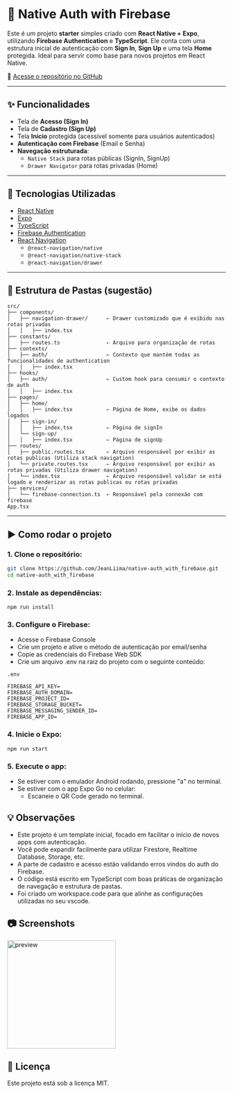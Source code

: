 # 🚀 Native Auth with Firebase

Este é um projeto **starter** simples criado com **React Native + Expo**, utilizando **Firebase Authentication** e **TypeScript**. Ele conta com uma estrutura inicial de autenticação com **Sign In**, **Sign Up** e uma tela **Home** protegida. Ideal para servir como base para novos projetos em React Native.

🔗 [Acesse o repositório no GitHub](https://github.com/JeanLiima/native-auth_with_firebase)

---

## ✨ Funcionalidades

- Tela de **Acesso (Sign In)**
- Tela de **Cadastro (Sign Up)**
- Tela **Inicio** protegida (acessível somente para usuários autenticados)
- **Autenticação com Firebase** (Email e Senha)
- **Navegação estruturada**:
  - `Native Stack` para rotas públicas (SignIn, SignUp)
  - `Drawer Navigator` para rotas privadas (Home)

---

## 🧰 Tecnologias Utilizadas

- [React Native](https://reactnative.dev/)
- [Expo](https://expo.dev/)
- [TypeScript](https://www.typescriptlang.org/)
- [Firebase Authentication](https://firebase.google.com/)
- [React Navigation](https://reactnavigation.org/)
  - `@react-navigation/native`
  - `@react-navigation/native-stack`
  - `@react-navigation/drawer`

---

## 📁 Estrutura de Pastas (sugestão)
```
src/
├── components/
│   ├── navigation-drawer/      ⇠ Drawer customizado que é exibido nas rotas privadas
│   │   ├── index.tsx
├── constants/
│   ├── routes.ts               ⇠ Arquivo para organização de rotas
├── contexts/
│   ├── auth/                   ⇠ Contexto que mantém todas as funcionalidades de authentication
│   │   ├── index.tsx
├── hooks/
│   ├── auth/                   ⇠ Custom hook para consumir o contexto de auth
│   │   ├── index.tsx 
├── pages/
│   ├── home/
│   │   ├── index.tsx           ⇠ Página de Home, exibe os dados logados
│   ├── sign-in/
│   │   ├── index.tsx           ⇠ Página de signIn
│   └── sign-up/
│   │   ├── index.tsx           ⇠ Página de signUp
├── routes/
│   ├── public.routes.tsx       ⇠ Arquivo responsável por exibir as rotas publicas (Utiliza stack navigation)
│   └── private.routes.tsx      ⇠ Arquivo responsável por exibir as rotas privadas (Utiliza drawer navigation)
│   └── index.tsx               ⇠ Arquivo responsável validar se está logado e renderizar as rotas publicas ou rotas privadas
├── services/
│   └── firebase-connection.ts  ⇠ Responsável pela connexão com firebase
App.tsx
```

---

## ▶️ Como rodar o projeto

### 1. **Clone o repositório:**

```bash
git clone https://github.com/JeanLiima/native-auth_with_firebase.git
cd native-auth_with_firebase
```

### 2. **Instale as dependências:**

`npm run install`

### 3. **Configure o Firebase:**

- Acesse o Firebase Console
- Crie um projeto e ative o método de autenticação por email/senha
- Copie as credenciais do Firebase Web SDK
- Crie um arquivo .env na raiz do projeto com o seguinte conteúdo:

`.env`
```
FIREBASE_API_KEY=
FIREBASE_AUTH_DOMAIN=
FIREBASE_PROJECT_ID=
FIREBASE_STORAGE_BUCKET=
FIREBASE_MESSAGING_SENDER_ID=
FIREBASE_APP_ID=
```

### 4. **Inicie o Expo:**

`npm run start`

### 5. **Execute o app:**

- Se estiver com o emulador Android rodando, pressione "a" no terminal.
- Se estiver com o app Expo Go no celular:
  - Escaneie o QR Code gerado no terminal.

## 💡 Observações

- Este projeto é um template inicial, focado em facilitar o início de novos apps com autenticação.
- Você pode expandir facilmente para utilizar Firestore, Realtime Database, Storage, etc.
- A parte de cadastro e acesso estão validando erros vindos do auth do Firebase.
- O código está escrito em TypeScript com boas práticas de organização de navegação e estrutura de pastas.
- Foi criado um workspace.code para que alinhe as configurações utilizadas no seu vscode.

## 📷 Screenshots

<img src="https://github.com/user-attachments/assets/263afa78-9e46-4780-b9c8-fbd3b57ae70c" alt="preview" width="250" height="auto"/>

## 📄 Licença

Este projeto está sob a licença MIT.
